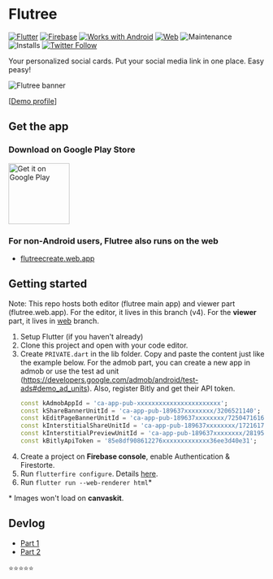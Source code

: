 # Flutree

[![Flutter](https://img.shields.io/badge/Flutter-%2302569B.svg?style=flat-square&logo=Flutter&logoColor=white)](https://flutter.dev/)
[![Firebase](https://img.shields.io/badge/Firebase-FFA000?style=flat-square&logo=Firebase&logoColor=white)](https://firebase.google.com/)
[![Works with Android](https://img.shields.io/badge/Works_with-Android-green?style=flat-square)](https://play.google.com/store/apps/details?id=com.iqmal.linktreeflutter&utm_source=Github&pcampaignid=pcampaignidMKT-Other-global-all-co-prtnr-py-PartBadge-Mar2515-1)
[![Web](https://img.shields.io/badge/Available_on-Web-blue?style=flat-square)](https://flutreecreate.web.app/#/)
![Maintenance](https://img.shields.io/maintenance/yes/2022?style=flat-square)
![Installs](https://img.shields.io/badge/installs-54k+-orange)
[![Twitter Follow](https://img.shields.io/twitter/follow/iqfareez?label=Follow&style=social)](https://twitter.com/iqfareez)

Your personalized social cards. Put your social media link in one place. Easy peasy!

![Flutree banner](https://imgur.com/qvr10Xn.png)

[[Demo profile](https://flutree.web.app/NWfLo)]

## Get the app

### Download on Google Play Store

<a href='https://play.google.com/store/apps/details?id=com.iqmal.linktreeflutter&utm_source=Github&pcampaignid=pcampaignidMKT-Other-global-all-co-prtnr-py-PartBadge-Mar2515-1'><img alt='Get it on Google Play' src='https://play.google.com/intl/en_us/badges/static/images/badges/en_badge_web_generic.png' height=120/></a>

### For non-Android users, Flutree also runs on the web

- [flutreecreate.web.app](https://flutreecreate.web.app)

## Getting started

Note: This repo hosts both editor (flutree main app) and viewer part (flutree.web.app). For the editor, it lives in this branch (v4). For the **viewer** part, it lives in [web](https://github.com/iqfareez/flutree/tree/web) branch.

1. Setup Flutter (if you haven't already)
1. Clone this project and open with your code editor.
1. Create `PRIVATE.dart` in the lib folder. Copy and paste the content just like the example below. For the admob part, you can create a new app in admob or use the test ad unit (https://developers.google.com/admob/android/test-ads#demo_ad_units). Also, register Bitly and get their API token.
   ```dart
   const kAdmobAppId = 'ca-app-pub-xxxxxxxxxxxxxxxxxxxxxxx';
   const kShareBannerUnitId = 'ca-app-pub-189637xxxxxxxx/3206521140';
   const kEditPageBannerUnitId = 'ca-app-pub-189637xxxxxxxx/7250471616';
   const kInterstitialShareUnitId = 'ca-app-pub-189637xxxxxxxx/1721617881';
   const kInterstitialPreviewUnitId = 'ca-app-pub-189637xxxxxxxx/2819569063';
   const kBitlyApiToken = '85e8df908612276xxxxxxxxxxxxx36ee3d40e31';
   ```
1. Create a project on **Firebase console**, enable Authentication & Firestorte.
1. Run `flutterfire configure`. Details [here](https://firebase.google.com/docs/flutter/setup?platform=android).
1. Run `flutter run --web-renderer html`\*

\* Images won't load on **canvaskit**.

## Devlog

- [Part 1](https://www.instagram.com/s/aGlnaGxpZ2h0OjE4MTUzMDA3Njg0MTgyODA3)
- [Part 2](https://www.instagram.com/s/aGlnaGxpZ2h0OjE3ODg1MzE2ODMzMjE5MDg5)

:star::star::star::star::star:
